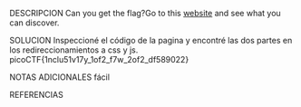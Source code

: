 DESCRIPCION
Can you get the flag?Go to this [website](http://saturn.picoctf.net:57014/) and see what you can discover.

SOLUCION
Inspeccioné el código de la pagina y encontré las dos partes en los redireccionamientos a css y js.
picoCTF{1nclu51v17y_1of2_f7w_2of2_df589022}

NOTAS ADICIONALES
fácil

REFERENCIAS